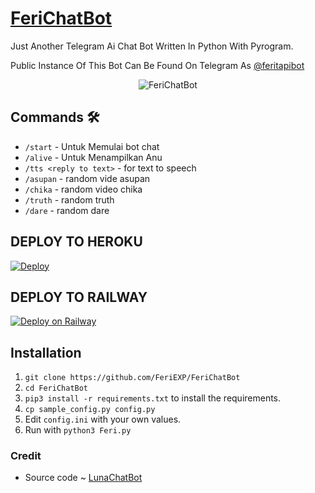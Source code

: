 # [FeriChatBot](https://t.me/feritapibot)
Just Another Telegram Ai Chat Bot Written In Python With Pyrogram.

Public Instance Of This Bot Can Be Found On Telegram As [@feritapibot](https://t.me/feritapibot)

<p align="center">
  <img src="https://telegra.ph/file/d693838d84eb7f0e947d2.jpg" alt="FeriChatBot">
</p>

## Commands 🛠

- `/start` - Untuk Memulai bot chat
- `/alive` - Untuk Menampilkan Anu
- `/tts <reply to text>` - for text to speech
- `/asupan` - random vide asupan
- `/chika` - random video chika
- `/truth` - random truth
- `/dare` - random dare


## DEPLOY TO HEROKU
[![Deploy](https://www.herokucdn.com/deploy/button.svg)](https://heroku.com/deploy?template=https://github.com/FeriEXP/FeriChatBot)

## DEPLOY TO RAILWAY
[![Deploy on Railway](https://railway.app/button.svg)](https://railway.app/new/template?template=https://github.com/FeriEXP/FeriChatBot&envs=BOT_TOKEN,LANGUAGE,API_ID,API_HASH,BOT_USERNAME,BOT_NAME,MEDIA,ARQ_API_KEY) 


## Installation

1. `git clone https://github.com/FeriEXP/FeriChatBot`
2. `cd FeriChatBot`
3. `pip3 install -r requirements.txt` to install the requirements.
4. `cp sample_config.py config.py`
5. Edit `config.ini` with your own values.
6. Run with `python3 Feri.py`

### Credit
- Source code ~ [LunaChatBot](https://github.com/TheHamkerCat/LunaChatBot)
